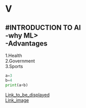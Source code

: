 # V

#INTRODUCTION TO AI  
-why ML>  
-Advantages  
-

1.Health  
2.Government  
3.Sports  

```python
a=3
b=4
print(a+b)
```

[Link_to_be_displayed](http://www.google.com)  
[Link_image]()
